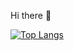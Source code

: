  Hi there 👋 


[![Top Langs](https://github-readme-stats.vercel.app/api/top-langs/?username=Crefi&theme=dracula)](https://github.com/Crefi/github-readme-stats)

